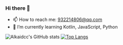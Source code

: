 ### Hi there 👋
- 📫 How to reach me: 932214806@qq.com
- 🌱 I’m currently learning Kotlin, JavaScript, Python

![Alkaidcc's GitHub stats](https://github-readme-stats.vercel.app/api?username=alkaidcc&show_icons=true&theme=radical&count_private=true)
[![Top Langs](https://github-readme-stats.vercel.app/api/top-langs/?username=alkaidcc&exclude_repo=Alkaidcc.github.io,Mess&layout=compact)](https://github.com/anuraghazra/github-readme-stats)
<!--
**Alkaidcc/Alkaidcc** is a ✨ _special_ ✨ repository because its `README.md` (this file) appears on your GitHub profile.

Here are some ideas to get you started:

- 🔭 I’m currently working on ...
- 🌱 I’m currently learning ...
- 👯 I’m looking to collaborate on ...
- 🤔 I’m looking for help with ...
- 💬 Ask me about ...
- 📫 How to reach me: ...
- 😄 Pronouns: ...
- ⚡ Fun fact: ...
-->
